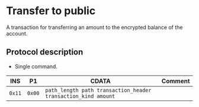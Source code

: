 # Transfer to public

A transaction for transferring an amount to the encrypted balance of the account.

## Protocol description

* Single command.

INS | P1 | CDATA | Comment |
|---|--------|-------------|----|
| `0x11` | `0x00` | `path_length path transaction_header transaction_kind amount` | |
